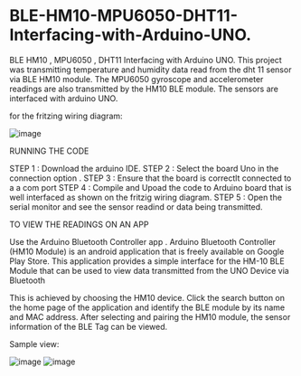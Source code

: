 # BLE-HM10-MPU6050-DHT11-Interfacing-with-Arduino-UNO.
BLE HM10 , MPU6050 , DHT11  Interfacing with Arduino UNO. 
This project was transmitting temperature and humidity data read from the dht 11 sensor via BLE HM10 module.
The MPU6050 gyroscope and accelerometer readings are also transmitted by the HM10 BLE module.
The sensors are interfaced with arduino UNO.

for the fritzing wiring diagram:

![image](https://user-images.githubusercontent.com/58802523/234358946-23f530b4-6695-446e-9573-15034877952b.png)

RUNNING THE CODE 

STEP 1 : Download the arduino IDE.
STEP 2 : Select the board Uno in the connection option .
STEP 3 : Ensure that the board is correctlt connected to a a com port
STEP 4 : Compile and Upoad the code to Arduino board that is well interfaced as shown on the fritzig wiring diagram.
STEP 5 : Open the serial monitor and see the sensor readind or data being transmitted.

TO VIEW THE READINGS ON AN APP

Use the Arduino Bluetooth Controller app .
Arduino Bluetooth Controller (HM10 Module) is an android application that is freely available
on Google Play Store. This application provides a simple interface for the HM-10 BLE Module
that can be used to view data transmitted from the UNO Device via Bluetooth


This is achieved by choosing the HM10 device. Click the search button on the home page
of the application and identify the BLE module by its name and MAC address. After selecting and pairing
the HM10 module, the sensor information of the BLE Tag can be viewed.

Sample view:


![image](https://user-images.githubusercontent.com/58802523/234378582-3ecc6b95-7177-4463-9532-63563456df66.png)
![image](https://user-images.githubusercontent.com/58802523/234378734-dcafb211-3c4f-43b1-82ca-41d804b9b02f.png)

